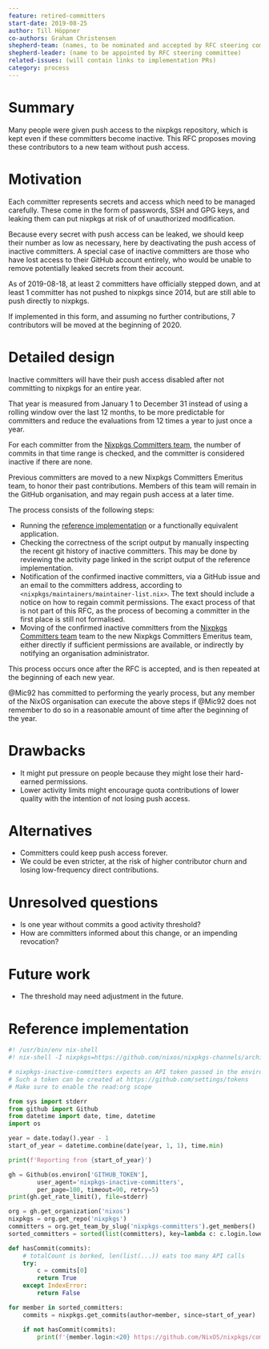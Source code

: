 ```yaml
---
feature: retired-committers
start-date: 2019-08-25
author: Till Höppner
co-authors: Graham Christensen
shepherd-team: (names, to be nominated and accepted by RFC steering committee)
shepherd-leader: (name to be appointed by RFC steering committee)
related-issues: (will contain links to implementation PRs)
category: process
---
```


# Summary
[summary]: #summary

Many people were given push access to the nixpkgs repository, which is kept even if
these committers become inactive. This RFC proposes moving these contributors to
a new team without push access.

# Motivation
[motivation]: #motivation

<!-- Why are we doing this? What use cases does it support? What is the expected
outcome? -->

Each committer represents secrets and access which need to be managed carefully.
These come in the form of passwords, SSH and GPG keys, and leaking them can put nixpkgs
at risk of of unauthorized modification.

Because every secret with push access can be leaked, we should keep their number as low as necessary,
here by deactivating the push access of inactive committers.
A special case of inactive committers are those who have lost access to their GitHub account entirely,
who would be unable to remove potentially leaked secrets from their account.

As of 2019-08-18, at least 2 committers have officially stepped down, and at least 1 committer has
not pushed to nixpkgs since 2014, but are still able to push directly to nixpkgs.

If implemented in this form, and assuming no further contributions, 7 contributors will be moved at the beginning of 2020.


# Detailed design
[design]: #detailed-design

<!-- This is the bulk of the RFC. Explain the design in enough detail for somebody
familiar with the ecosystem to understand, and implement.  This should get
into specifics and corner-cases, and include examples of how the feature is
used. -->

Inactive committers will have their push access disabled after not committing to nixpkgs for an entire year.

That year is measured from January 1 to December 31 instead of using a rolling window over the last 12 months,
to be more predictable for committers and reduce the evaluations from 12 times a year to just once a year.

For each committer from the [Nixpkgs Committers team](https://github.com/orgs/NixOS/teams/nixpkgs-committers), the number of commits
in that time range is checked, and the committer is considered inactive if there are none.

Previous committers are moved to a new Nixpkgs Committers Emeritus team, to honor their past contributions.
Members of this team will remain in the GitHub organisation, and may regain push access at a later time.

The process consists of the following steps:

- Running the [reference implementation][implementation] or a functionally equivalent application.
- Checking the correctness of the script output by manually inspecting the recent git history of inactive committers.
  This may be done by reviewing the activity page linked in the script output of the reference implementation.
- Notification of the confirmed inactive committers, via a GitHub issue and an email to the committers address,
  according to `<nixpkgs/maintainers/maintainer-list.nix>`. The text should include a notice on how to regain
  commit permissions. The exact process of that is not part of this RFC, as the process of becoming a committer
  in the first place is still not formalised.
- Moving of the confirmed inactive committers from the [Nixpkgs Committers team](https://github.com/orgs/NixOS/teams/nixpkgs-committers) team
  to the new Nixpkgs Committers Emeritus team, either directly if sufficient permissions are available,
  or indirectly by notifying an organisation administrator.

This process occurs once after the RFC is accepted, and is then repeated at the beginning of each new year.

@Mic92 has committed to performing the yearly process, but any member of the NixOS organisation can execute the above
steps if @Mic92 does not remember to do so in a reasonable amount of time after the beginning of the year.


# Drawbacks
[drawbacks]: #drawbacks

<!-- Why should we *not* do this? -->

- It might put pressure on people because they might lose their hard-earned permissions.
- Lower activity limits might encourage quota contributions of lower quality with the intention of not losing push access.

# Alternatives
[alternatives]: #alternatives

<!-- What other designs have been considered? What is the impact of not doing this? -->

- Committers could keep push access forever.
- We could be even stricter, at the risk of higher contributor churn and losing low-frequency direct contributions.

# Unresolved questions
[unresolved]: #unresolved-questions

<!-- What parts of the design are still TBD or unknowns? -->

- Is one year without commits a good activity threshold?
- How are committers informed about this change, or an impending revocation?

# Future work
[future]: #future-work

<!-- What future work, if any, would be implied or impacted by this feature
without being directly part of the work? -->

- The threshold may need adjustment in the future.

# Reference implementation
[implementation]: #reference-implementation

```py
#! /usr/bin/env nix-shell
#! nix-shell -I nixpkgs=https://github.com/nixos/nixpkgs-channels/archive/1412af4b2cfae71d447164097d960d426e9752c0.tar.gz -i python3 -p "python3.withPackages (p: [ p.PyGithub ])"

# nixpkgs-inactive-committers expects an API token passed in the environment as GITHUB_TOKEN
# Such a token can be created at https://github.com/settings/tokens
# Make sure to enable the read:org scope

from sys import stderr
from github import Github
from datetime import date, time, datetime
import os

year = date.today().year - 1
start_of_year = datetime.combine(date(year, 1, 1), time.min)

print(f'Reporting from {start_of_year}')

gh = Github(os.environ['GITHUB_TOKEN'],
        user_agent='nixpkgs-inactive-committers',
        per_page=100, timeout=90, retry=5)
print(gh.get_rate_limit(), file=stderr)

org = gh.get_organization('nixos')
nixpkgs = org.get_repo('nixpkgs')
committers = org.get_team_by_slug('nixpkgs-committers').get_members()
sorted_committers = sorted(list(committers), key=lambda c: c.login.lower())

def hasCommit(commits):
    # totalCount is borked, len(list(...)) eats too many API calls
    try:
        c = commits[0]
        return True
    except IndexError:
        return False

for member in sorted_committers:
    commits = nixpkgs.get_commits(author=member, since=start_of_year)

    if not hasCommit(commits):
        print(f'{member.login:<20} https://github.com/NixOS/nixpkgs/commits?author={member.login}')
```
